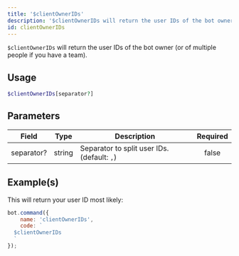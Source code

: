 ```yaml
---
title: '$clientOwnerIDs'
description: '$clientOwnerIDs will return the user IDs of the bot owner (or of multiple people if you have a team).'
id: clientOwnerIDs
---
```


`$clientOwnerIDs` will return the user IDs of the bot owner (or of multiple people if you have a team).

## Usage

```php
$clientOwnerIDs[separator?]
```

## Parameters

| Field      | Type   | Description                                 | Required |
| ---------- | ------ | ------------------------------------------- |:--------:|
| separator? | string | Separator to split user IDs. (default: `,`) |  false   |

## Example(s)

This will return your user ID most likely:

```javascript
bot.command({
    name: 'clientOwnerIDs',
    code: `
  $clientOwnerIDs
  `
});
```
